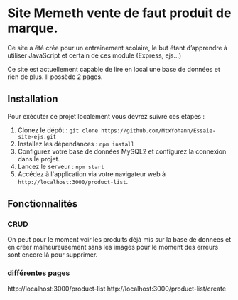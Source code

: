 # Site Memeth vente de faut produit de marque.

Ce site a été crée pour un entrainement scolaire, le but étant d’apprendre à utiliser JavaScript et certain de ces module (Express, ejs…)

Ce site est actuellement capable de lire en local une base de données et rien de plus.
Il possède 2 pages.

## Installation 

Pour exécuter ce projet localement vous devrez suivre ces étapes :

1. Clonez le dépôt : `git clone https://github.com/MtxYohann/Essaie-site-ejs.git`
2. Installez les dépendances : `npm install`
3. Configurez votre base de données MySQL2 et configurez la connexion dans le projet.
4. Lancez le serveur : `npm start`
5. Accédez à l'application via votre navigateur web à `http://localhost:3000/product-list`.

## Fonctionnalités

### CRUD

On peut pour le moment voir les produits déjà mis sur la base de données et en créer malheureusement sans les images pour le moment des erreurs sont encore là pour supprimer.

### différentes pages 

http://localhost:3000/product-list
http://localhost:3000/product-list/create